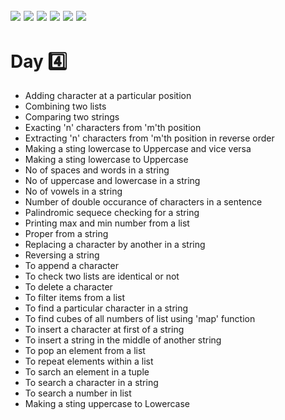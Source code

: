 ![](https://img.shields.io/badge/git-fff7f8?colorA=faf0f0&colorB=db4823&style=for-the-badge&logo=git)
![](https://img.shields.io/badge/github-fff7f8?colorA=080808&colorB=8a8a8a&style=for-the-badge&logo=github)
![](https://img.shields.io/badge/for-you-099450?colorA=b0c92e&colorB=487d3e&style=for-the-badge)
![](https://img.shields.io/badge/check_it-out-bee5ed?colorA=3fc5d1&colorB=469acf&style=for-the-badge)
![](https://img.shields.io/badge/visual_studio_code-1.47.3-181717?colorA=ae36d6&style=for-the-badge&logo=visual-studio-code)
![](https://img.shields.io/badge/python-used-bee5ed?colorA=37b6bd&colorB=3c9bb5&style=for-the-badge&logo=python)
---
# Day :four:
   * Adding character at a particular position
   * Combining two lists
   * Comparing two strings
   * Exacting 'n' characters from 'm'th position
   * Extracting 'n' characters from 'm'th position in reverse order
   * Making a sting lowercase to Uppercase and vice versa
   * Making a sting lowercase to Uppercase
   * No of spaces and words in a string
   * No of uppercase and lowercase in a string
   * No of vowels in a string
   * Number of double occurance of characters in a sentence
   * Palindromic sequece checking for a string
   * Printing max and min number from a list
   * Proper from a string
   * Replacing a character by another in a string
   * Reversing a string
   * To append a character
   * To check two lists are identical or not
   * To delete a character
   * To filter items from a list
   * To find a particular character in a string
   * To find cubes of all numbers of list using 'map' function
   * To insert a character at first of a string
   * To insert a string in the middle of another string
   * To pop an element from a list
   * To repeat elements within a list
   * To sarch an element in a tuple
   * To search a character in a string
   * To search a number in list
   * Making a sting uppercase to Lowercase
